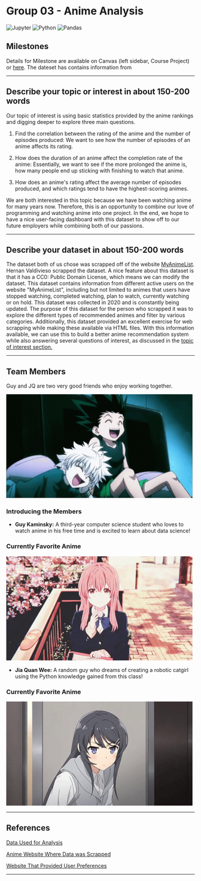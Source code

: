 # Group 03 - Anime Analysis

![Jupyter](https://img.shields.io/badge/Jupyter-%23F37626.svg?style=for-the-badge&logo=Jupyter&logoColor=white)
![Python](https://img.shields.io/badge/python-%2314354C.svg?style=for-the-badge&logo=python&logoColor=white)
![Pandas](https://img.shields.io/badge/pandas-%23150458.svg?style=for-the-badge&logo=pandas&logoColor=white)

## Milestones

Details for Milestone are available on Canvas (left sidebar, Course Project) or [here](https://firas.moosvi.com/courses/2021_ST2/data301/project/introduction.html). The dateset has contains information from

---

## Describe your topic or interest in about 150-200 words

Our topic of interest is using basic statistics provided by the anime rankings and digging deeper to explore three main questions.

1. Find the correlation between the rating of the anime and the number of episodes produced: We want to see how the number of episodes of an anime affects its rating.

2. How does the duration of an anime affect the completion rate of the anime: Essentially, we want to see if the more prolonged the anime is, how many people end up sticking with finishing to watch that anime.

3. How does an anime's rating affect the average number of episodes produced, and which ratings tend to have the highest-scoring animes.

We are both interested in this topic because we have been watching anime for many years now. Therefore, this is an opportunity to combine our love of programming and watching anime into one project. In the end, we hope to have a nice user-facing dashboard with this dataset to show off to our future employers while combining both of our passions.

---

## Describe your dataset in about 150-200 words

The dataset both of us chose was scrapped off of the website [MyAnimeList](https://myanimelist.net/). Hernan Valdivieso scrapped the dataset. A nice feature about this dataset is that it has a CC0: Public Domain License, which means we can modify the dataset. This dataset contains information from different active users on the website "MyAnimeList", including but not limited to animes that users have stopped watching, completed watching, plan to watch, currently watching or on hold. This dataset was collected in 2020 and is constantly being updated. The purpose of this dataset for the person who scrapped it was to explore the different types of recommended animes and filter by various categories. Additionally, this dataset provided an excellent exercise for web scrapping while making these available via HTML files. With this information available, we can use this to build a better anime recommendation system while also answering several questions of interest, as discussed in the [topic of interest section.](#describe-your-topic-or-interest-in-about-150-200-words)

---

## Team Members

Guy and JQ are two very good friends who enjoy working together. 

<div aling="left">
    <img src = ./documentation/jq_and_guy.gif>
</div>

### Introducing the Members

- **Guy Kaminsky:** A third-year computer science student who loves to watch anime in his free time and is excited to learn about data science!

### Currently Favorite Anime

<div align="left">
  <img src="./documentation/silent_voice.gif">
</div>

- **Jia Quan Wee:** A random guy who dreams of creating a robotic catgirl using the Python knowledge gained from this class!

### Currently Favorite Anime

<div align="left">
  <img src="./documentation/bunny_girl.gif">
</div>

---

## References

[Data Used for Analysis](https://www.kaggle.com/hernan4444/anime-recommendation-database-2020)

[Anime Website Where Data was Scrapped](https://myanimelist.net/)

[Website That Provided User Preferences](https://jikan.docs.apiary.io/#)

---
